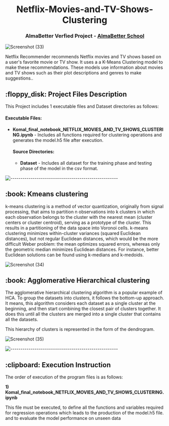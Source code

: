 
</p>
<h1 align="center"> Netflix-Movies-and-TV-Shows-Clustering </h1>
<h3 align="center"> AlmaBetter Verfied Project - <a href="https://www.almabetter.com/"> AlmaBetter School </a> </h5>

![Screenshot (33)](https://user-images.githubusercontent.com/102009481/177919568-3616b07c-f7d2-4d58-bc98-ab10b39fbfee.png)






<p>Netflix Recommender recommends Netflix movies and TV shows based on a user's favorite movie or TV show. It uses a  a K-Means Clustering model to make these recommendations. These models use information about movies and TV shows such as their plot descriptions and genres to make suggestions..</p>

<h2> :floppy_disk: Project Files Description</h2>


<p>This Project includes 1 executable files and Dataset directories as follows:</p>
<h4>Executable Files:</h4>
<ul>
  
  <li><b>Komal_final_notebook_NETFLIX_MOVIES_AND_TV_SHOWS_CLUSTERING.ipynb</b> - Includes all functions required for clustering operations  and generates the model.h5 file after execution.</li>
  
<h4>Source Directories:</h4>
<ul>
  <li><b>Dataset</b> - Includes all dataset  for the training phase  and testing phase of the model in the csv format.</li>
  
</ul>


  
</ul>

![-----------------------------------------------------](https://raw.githubusercontent.com/andreasbm/readme/master/assets/lines/rainbow.png)

<h2> :book: Kmeans clustering </h2>

<p> k-means clustering is a method of vector quantization, originally from signal processing, that aims to partition n observations into k clusters in which each observation belongs to the cluster with the nearest mean (cluster centers or cluster centroid), serving as a prototype of the cluster. This results in a partitioning of the data space into Voronoi cells. k-means clustering minimizes within-cluster variances (squared Euclidean distances), but not regular Euclidean distances, which would be the more difficult Weber problem: the mean optimizes squared errors, whereas only the geometric median minimizes Euclidean distances. For instance, better Euclidean solutions can be found using k-medians and k-medoids.
  
  ![Screenshot (34)](https://user-images.githubusercontent.com/102009481/177921083-3eef47d2-43d8-4c87-a027-5aebd7ba7304.png)

   
  

<h2> :book: Agglomerative Hierarchical clustering </h2>

<p> The agglomerative hierarchical clustering algorithm is a popular example of HCA. To group the datasets into clusters, it follows the bottom-up approach. It means, this algorithm considers each dataset as a single cluster at the beginning, and then start combining the closest pair of clusters together. It does this until all the clusters are merged into a single cluster that contains all the datasets.

This hierarchy of clusters is represented in the form of the dendrogram.
  
  ![Screenshot (35)](https://user-images.githubusercontent.com/102009481/177921624-6f20d71d-cd54-4d56-a7b3-3e2399c14426.png)








![-----------------------------------------------------](https://raw.githubusercontent.com/andreasbm/readme/master/assets/lines/rainbow.png)

<h2> :clipboard: Execution Instruction</h2>
<p>The order of execution of the program files is as follows:</p>


<p><b>1) Komal_final_notebook_NETFLIX_MOVIES_AND_TV_SHOWS_CLUSTERING.ipynb</b></p>
<p> This file must be executed, to define all the functions and variables required for regression operations which leads to the production of the model.h5 file. and to evaluate the model performance on unseen data

